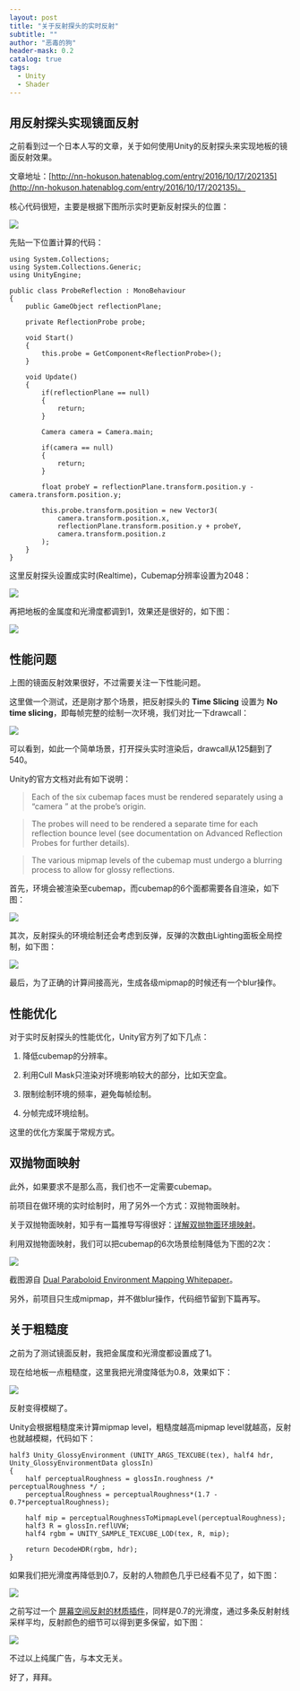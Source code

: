 ```yaml
---
layout: post
title: "关于反射探头的实时反射"
subtitle: ""
author: "恶毒的狗"
header-mask: 0.2
catalog: true
tags:
  - Unity
  - Shader
---
```


## 用反射探头实现镜面反射

之前看到过一个日本人写的文章，关于如何使用Unity的反射探头来实现地板的镜面反射效果。

文章地址：[http://nn-hokuson.hatenablog.com/entry/2016/10/17/202135](http://nn-hokuson.hatenablog.com/entry/2016/10/17/202135)。

核心代码很短，主要是根据下图所示实时更新反射探头的位置：

![](/img/probe-reflection/screenshot1.png)

先贴一下位置计算的代码：

```
using System.Collections;
using System.Collections.Generic;
using UnityEngine;

public class ProbeReflection : MonoBehaviour
{
    public GameObject reflectionPlane;

    private ReflectionProbe probe;

    void Start()
    {
        this.probe = GetComponent<ReflectionProbe>();
    }

    void Update()
    {
        if(reflectionPlane == null)
        {
            return;
        }

        Camera camera = Camera.main;

        if(camera == null)
        {
            return;
        }

        float probeY = reflectionPlane.transform.position.y - camera.transform.position.y;

        this.probe.transform.position = new Vector3(
            camera.transform.position.x,
            reflectionPlane.transform.position.y + probeY,
            camera.transform.position.z
        );
    }
}
```

这里反射探头设置成实时(Realtime)，Cubemap分辨率设置为2048：

![](/img/probe-reflection/screenshot2.png)

再把地板的金属度和光滑度都调到1，效果还是很好的，如下图：

![](/img/probe-reflection/screenshot3.png)

## 性能问题

上图的镜面反射效果很好，不过需要关注一下性能问题。

这里做一个测试，还是刚才那个场景，把反射探头的 **Time Slicing** 设置为 **No time slicing**，即每帧完整的绘制一次环境，我们对比一下drawcall：

![](/img/probe-reflection/screenshot4.png)

可以看到，如此一个简单场景，打开探头实时渲染后，drawcall从125翻到了540。

Unity的官方文档对此有如下说明：

> Each of the six cubemap faces must be rendered separately using a “camera
” at the probe’s origin.

> The probes will need to be rendered a separate time for each reflection bounce level (see documentation on Advanced Reflection Probes for further details).

> The various mipmap levels of the cubemap must undergo a blurring process to allow for glossy reflections.

首先，环境会被渲染至cubemap，而cubemap的6个面都需要各自渲染，如下图：

![](/img/probe-reflection/screenshot5.png)

其次，反射探头的环境绘制还会考虑到反弹，反弹的次数由Lighting面板全局控制，如下图：

![](/img/probe-reflection/screenshot6.png)

最后，为了正确的计算间接高光，生成各级mipmap的时候还有一个blur操作。

## 性能优化

对于实时反射探头的性能优化，Unity官方列了如下几点：

1. 降低cubemap的分辨率。

2. 利用Cull Mask只渲染对环境影响较大的部分，比如天空盒。

3. 限制绘制环境的频率，避免每帧绘制。

4. 分帧完成环境绘制。

这里的优化方案属于常规方式。

## 双抛物面映射

此外，如果要求不是那么高，我们也不一定需要cubemap。

前项目在做环境的实时绘制时，用了另外一个方式：双抛物面映射。

关于双抛物面映射，知乎有一篇推导写得很好：[详解双抛物面环境映射](https://zhuanlan.zhihu.com/p/40784734)。

利用双抛物面映射，我们可以把cubemap的6次场景绘制降低为下图的2次：

![](/img/probe-reflection/screenshot7.png)

截图源自 [Dual Paraboloid Environment Mapping
Whitepaper](http://cdn.imgtec.com/sdk-documentation/Dual+Paraboloid+Environment+Mapping.Whitepaper.pdf)。

另外，前项目只生成mipmap，并不做blur操作，代码细节留到下篇再写。

## 关于粗糙度

之前为了测试镜面反射，我把金属度和光滑度都设置成了1。

现在给地板一点粗糙度，这里我把光滑度降低为0.8，效果如下：

![](/img/probe-reflection/screenshot8.png)

反射变得模糊了。

Unity会根据粗糙度来计算mipmap level，粗糙度越高mipmap level就越高，反射也就越模糊，代码如下：

```
half3 Unity_GlossyEnvironment (UNITY_ARGS_TEXCUBE(tex), half4 hdr, Unity_GlossyEnvironmentData glossIn)
{
    half perceptualRoughness = glossIn.roughness /* perceptualRoughness */ ;
    perceptualRoughness = perceptualRoughness*(1.7 - 0.7*perceptualRoughness); 

    half mip = perceptualRoughnessToMipmapLevel(perceptualRoughness);
    half3 R = glossIn.reflUVW;
    half4 rgbm = UNITY_SAMPLE_TEXCUBE_LOD(tex, R, mip);

    return DecodeHDR(rgbm, hdr);
}
```

如果我们把光滑度再降低到0.7，反射的人物颜色几乎已经看不见了，如下图： 

![](/img/probe-reflection/screenshot9.png)

之前写过一个 [屏幕空间反射的材质插件](https://assetstore.unity.com/packages/vfx/shaders/forward-ssr-floor-165465?aid=1101l85Tr&utm_source=aff)，同样是0.7的光滑度，通过多条反射射线采样平均，反射颜色的细节可以得到更多保留，如下图：

![](/img/probe-reflection/screenshot10.png)

不过以上纯属广告，与本文无关。

好了，拜拜。





























































































































































































































